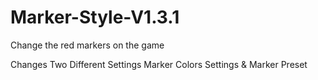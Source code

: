 # Marker-Style-V1.3.1
Change the red markers on the game

Changes
Two Different Settings
Marker Colors Settings & Marker Preset

